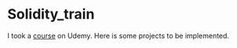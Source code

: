 # Solidity_train
I took a [course](https://www.udemy.com/share/101HJ83@fajYpo_j0z16gxDLg7r4puRYhsXq7LaG83iKZACegLpnVI-hb3D3pIiQ2e8H-nJzQg==/) on Udemy. 
Here is some projects to be implemented. 
